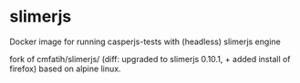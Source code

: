 # slimerjs
Docker image for running casperjs-tests with (headless) slimerjs engine

fork of cmfatih/slimerjs/ (diff: upgraded to slimerjs 0.10.1, + added install of firefox)
based on alpine linux.

